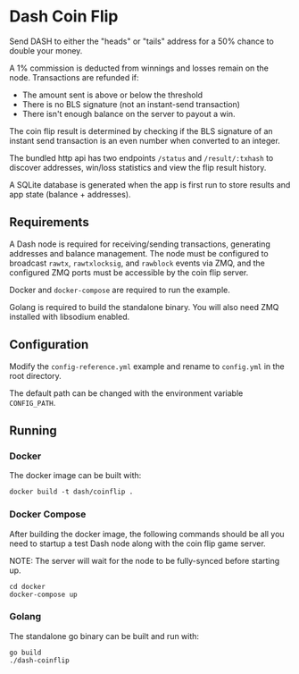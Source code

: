 # Dash Coin Flip
Send DASH to either the "heads" or "tails" address for a 50% chance to double your money.

A 1% commission is deducted from winnings and losses remain on the node. Transactions are refunded if:
- The amount sent is above or below the threshold
- There is no BLS signature (not an instant-send transaction)
- There isn't enough balance on the server to payout a win.

The coin flip result is determined by checking if the BLS signature of an instant send transaction is an even number when converted to an integer.

The bundled http api has two endpoints `/status` and `/result/:txhash` to discover addresses, win/loss statistics and view the flip result history.

A SQLite database is generated when the app is first run to store results and app state (balance + addresses).

## Requirements
A Dash node is required for receiving/sending transactions, generating addresses and balance management. The node must be configured to broadcast `rawtx`, `rawtxlocksig`, and `rawblock` events via ZMQ, and the configured ZMQ ports must be accessible by the coin flip server.

Docker and `docker-compose` are required to run the example.

Golang is required to build the standalone binary. You will also need ZMQ installed with libsodium enabled.

## Configuration
Modify the `config-reference.yml` example and rename to `config.yml` in the root directory.

The default path can be changed with the environment variable `CONFIG_PATH`.

## Running

### Docker
The docker image can be built with:
```
docker build -t dash/coinflip .
```

### Docker Compose
After building the docker image, the following commands should be all you need to startup a test Dash node along with the coin flip game server.

NOTE: The server will wait for the node to be fully-synced before starting up.

```
cd docker
docker-compose up
```

### Golang
The standalone go binary can be built and run with:
```
go build
./dash-coinflip
```
